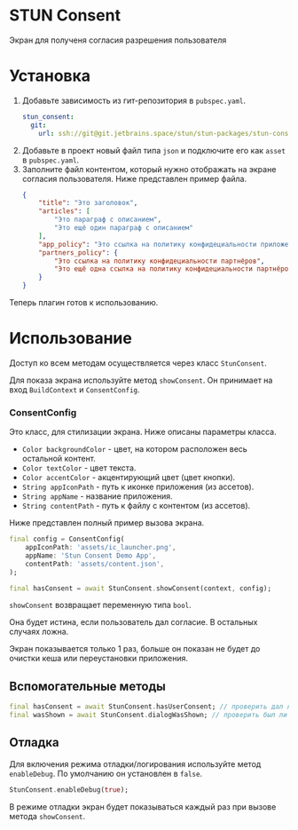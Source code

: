 # STUN Consent

Экран для полученя согласия разрешения пользователя

# Установка

1. Добавьте зависимость из гит-репозитория в `pubspec.yaml`.
    ```yaml
    stun_consent:
      git:
        url: ssh://git@git.jetbrains.space/stun/stun-packages/stun-consent.git
    ```
2. Добавьте в проект новый файл типа `json` и подключите его как `asset` в `pubspec.yaml`.
3. Заполните файл контентом, который нужно отображать на экране согласия пользователя. Ниже представлен пример файла.
    ```json
    {
        "title": "Это заголовок", 
        "articles": [
            "Это параграф с описанием",
            "Это ещё один параграф с описанием"
        ],
        "app_policy": "Это ссылка на политику конфидециальности приложения",
        "partners_policy": {
            "Это ссылка на политику конфидециальности партнёров",
            "Это ещё одна ссылка на политику конфидециальности партнёров"
        }
    }
    ```
    
Теперь плагин готов к использованию.

# Использование
Доступ ко всем методам осуществляется через класс `StunConsent`.

Для показа экрана используйте метод `showConsent`. Он принимает на вход `BuildContext` и `ConsentConfig`.

### ConsentConfig
Это класс, для стилизации экрана. Ниже описаны параметры класса.
* `Color backgroundColor` - цвет, на котором расположен весь остальной контент.
* `Color textColor` - цвет текста.
* `Color accentColor` - акцентирующий цвет (цвет кнопки).
* `String appIconPath` - путь к иконке приложения (из ассетов).
* `String appName` - название приложения.
* `String contentPath` - путь к файлу с контентом (из ассетов).

Ниже представлен полный пример вызова экрана.

```dart
final config = ConsentConfig(
    appIconPath: 'assets/ic_launcher.png',
    appName: 'Stun Consent Demo App',
    contentPath: 'assets/content.json',
);

final hasConsent = await StunConsent.showConsent(context, config);
```

`showConsent` возвращает переменную типа `bool`. 

Она будет истина, если пользователь дал согласие. В остальных случаях ложна.

Экран показывается только 1 раз, больше он показан не будет до очистки кеша или переустановки приложения.

## Вспомогательные методы
```dart
final hasConsent = await StunConsent.hasUserConsent; // проверить дал ли пользователь согласие
final wasShown = await StunConsent.dialogWasShown; // проверить был ли экран показан раньше
```

## Отладка
Для включения режима отладки/логирования используйте метод `enableDebug`. По умолчанию он установлен в `false`.

```dart
StunConsent.enableDebug(true);
```

В режиме отладки экран будет показываться каждый раз при вызове метода `showConsent`.